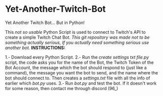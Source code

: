 # Yet-Another-Twitch-Bot
Yet Another Twitch Bot... But in Python!

This *not so usable* Python Script is used to connect to Twitch's API to create a simple Twitch Chat Bot. 
*This git repository was made not to be something actually serious, If you actually need something serious use another bot.*
**INSTRUCTIONS:**

1.- Download every Python Script. 
2.- Run the *create settings txt file.py* script, the code asks you for the name of the Bot, the Twitch Token of the Bot Account, the message which the bot should respond to (just like a command), the message you want the bot to send, and the name where the bot should connect to. Then creates a *settings.txt* file with all the info of earlier which *bot.py* uses.
3.- Run *bot.py* and test the bot. If it doesn't work for some reason, then contact me through discord (96_)
